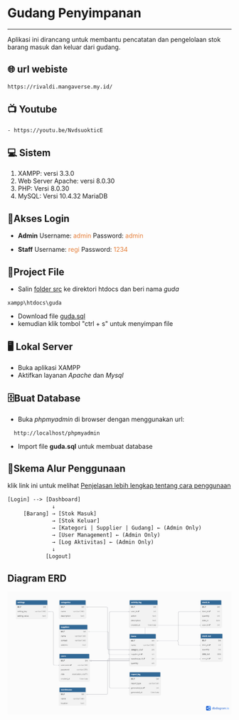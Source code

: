 # Gudang Penyimpanan
---
Aplikasi ini dirancang untuk membantu pencatatan dan pengelolaan stok barang masuk dan keluar dari gudang.
## 🌐 url webiste 
```
https://rivaldi.mangaverse.my.id/
```
## 📺 Youtube
```
- https://youtu.be/NvdsuokticE
```
## 💻 Sistem

1. XAMPP: versi 3.3.0
2.  Web Server Apache: versi 8.0.30 
3. PHP: Versi 8.0.30
4. MySQL: Versi 10.4.32 MariaDB

## 🔑Akses Login
- __Admin__
  Username: <span style="color: #e47e3aff;">admin</span>
  Password: <span style="color: #e47e3aff;">admin</span>

- __Staff__
  Username: <span style="color: #e47e3aff;">regi</span>
  Password: <span style="color: #e47e3aff;">1234</span>


## 📂Project File
- Salin [folder src](https://github.com/desinxcy/projectUasPemrograman/tree/src) ke direktori htdocs dan beri nama _guda_ 
```
xampp\htdocs\guda
```

- Download file [guda.sql](https://raw.githubusercontent.com/desinxcy/Pemro_web/main/sql/guda.sql)
- kemudian klik tombol "ctrl + s" untuk menyimpan file

## 🖥️ Lokal Server

- Buka aplikasi XAMPP 
- Aktifkan layanan _Apache_ dan _Mysql_

## 🗄️Buat Database 

- Buka _phpmyadmin_ di browser dengan menggunakan url:
```
  http://localhost/phpmyadmin
```
- Import file __guda.sql__ untuk membuat database
## 🧩Skema Alur Penggunaan

klik link ini untuk melihat [Penjelasan lebih lengkap tentang cara penggunaan](https://github.com/desinxcy/Pemro_web/blob/main/docs/caraPenggunaan.md)
```
[Login] --> [Dashboard]
              ↓
     [Barang] → [Stok Masuk]
              → [Stok Keluar]
              → [Kategori | Supplier | Gudang] ← (Admin Only)
              → [User Management] ← (Admin Only)
              → [Log Aktivitas] ← (Admin Only)
              ↓
            [Logout]
```
## Diagram ERD

![FOTO](sql/foto.png)



